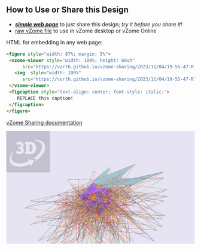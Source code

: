 
## How to Use or Share this Design

 - [***simple web page***](<https://vorth.github.io/vzome-sharing/2023/11/04/19-55-47-RT-stellations/>) to just share this design; *try it before you share it!*
 - [raw vZome file](<https://raw.githubusercontent.com/vorth/vzome-sharing/main/2023/11/04/19-55-47-RT-stellations/RT-stellations.vZome>) to use in vZome desktop or vZome Online
 
 HTML for embedding in any web page:
 ```html
<figure style="width: 87%; margin: 5%">
  <vzome-viewer style="width: 100%; height: 60vh"
       src="https://vorth.github.io/vzome-sharing/2023/11/04/19-55-47-RT-stellations/RT-stellations.vZome" >
    <img  style="width: 100%"
       src="https://vorth.github.io/vzome-sharing/2023/11/04/19-55-47-RT-stellations/RT-stellations.png" >
  </vzome-viewer>
  <figcaption style="text-align: center; font-style: italic;">
     REPLACE this caption!
  </figcaption>
</figure>
 ```

[vZome Sharing documentation](https://vzome.github.io/vzome/sharing.html#how-it-works)

![Image](<RT-stellations.png>)

